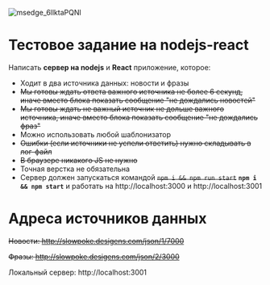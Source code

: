 ![msedge_6llktaPQNl](https://user-images.githubusercontent.com/90602514/170880169-ecba91a9-2005-4c48-b546-2e5ddbf5b9f6.png)

# Тестовое задание на nodejs-react

Написать **сервер на nodejs** и **React** приложение, которое:

- Ходит в два источника данных: новости и фразы
- ~~Мы готовы ждать ответа важного источника не более 6 секунд, иначе вместо блока показать сообщение "не дождались новостей"~~
- ~~Мы готовы ждать не важный источник не дольше важного источника, иначе вместо блока показать сообщение "не дождались фраз"~~
- Можно использовать любой шаблонизатор
- ~~Ошибки (если источники не успели ответить) нужно складывать в лог-файл~~
- ~~В браузере никакого JS не нужно~~
- Точная верстка не обязательна
- Сервер должен запускаться командой ~~`npm i && npm run start`~~ **`npm i && npm start`** и работать на http://localhost:3000 и http://localhost:3001

# Адреса источников данных

~~Новости: http://slowpoke.desigens.com/json/1/7000~~

~~Фразы: http://slowpoke.desigens.com/json/2/3000~~

Локальный сервер: http://localhost:3001

